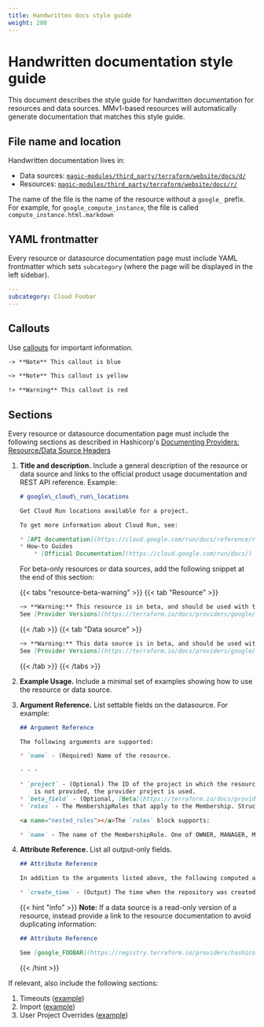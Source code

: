 ```yaml
---
title: Handwritten docs style guide
weight: 200
---
```


# Handwritten documentation style guide

This document describes the style guide for handwritten documentation for resources and data sources. MMv1-based resources will automatically generate documentation that matches this style guide.

## File name and location

Handwritten documentation lives in:

- Data sources: [`magic-modules/third_party/terraform/website/docs/d/`](https://github.com/GoogleCloudPlatform/magic-modules/tree/main/mmv1/third_party/terraform/website/docs/d)
- Resources: [`magic-modules/third_party/terraform/website/docs/r/`](https://github.com/GoogleCloudPlatform/magic-modules/tree/main/mmv1/third_party/terraform/website/docs/r)

The name of the file is the name of the resource without a `google_` prefix. For example, for `google_compute_instance`, the file is called `compute_instance.html.markdown`

## YAML frontmatter

Every resource or datasource documentation page must include YAML frontmatter which sets `subcategory` (where the page will be displayed in the left sidebar).

```yaml
---
subcategory: Cloud Foobar
---
```

## Callouts

Use [callouts](https://developer.hashicorp.com/terraform/registry/providers/docs#callouts) for important information.

```markdown
-> **Note** This callout is blue

~> **Note** This callout is yellow

!> **Warning** This callout is red
```

## Sections

Every resource or datasource documentation page must include the following sections as described in Hashicorp's [Documenting Providers: Resource/Data Source Headers](https://developer.hashicorp.com/terraform/registry/providers/docs#resource-data-source-headers)

1. **Title and description.** Include a general description of the resource or data source and links to the official product usage documentation and REST API reference. Example:

   ```markdown
   # google\_cloud\_run\_locations

   Get Cloud Run locations available for a project. 

   To get more information about Cloud Run, see:

   * [API documentation](https://cloud.google.com/run/docs/reference/rest/v1/projects.locations)
   * How-to Guides
       * [Official Documentation](https://cloud.google.com/run/docs/)
   ```

   For beta-only resources or data sources, add the following snippet at the end of this section: 

   {{< tabs "resource-beta-warning" >}}
   {{< tab "Resource" >}}
   ```markdown
   ~> **Warning:** This resource is in beta, and should be used with the terraform-provider-google-beta provider.
   See [Provider Versions](https://terraform.io/docs/providers/google/guides/provider_versions.html) for more details on beta resources.
   ```
   {{< /tab >}}
   {{< tab "Data source" >}}
   ```markdown
   ~> **Warning:** This data source is in beta, and should be used with the terraform-provider-google-beta provider.
   See [Provider Versions](https://terraform.io/docs/providers/google/guides/provider_versions.html) for more details on beta resources.
   ```
   {{< /tab >}}
   {{< /tabs >}}
2. **Example Usage.** Include a minimal set of examples showing how to use the resource or data source.
3. **Argument Reference.** List settable fields on the datasource. For example:
   ```markdown
   ## Argument Reference

   The following arguments are supported:

   * `name` - (Required) Name of the resource.

   - - -

   * `project` - (Optional) The ID of the project in which the resource belongs. If it
       is not provided, the provider project is used.
   * `beta_field` - (Optional, [Beta](https://terraform.io/docs/providers/google/guides/provider_versions.html)) This field is in beta.
   * `roles` - The MembershipRoles that apply to the Membership. Structure is [documented below](#nested_roles).

   <a name="nested_roles"></a>The `roles` block supports:

   * `name` - The name of the MembershipRole. One of OWNER, MANAGER, MEMBER.

   ```
4. **Attribute Reference.** List all output-only fields.
   ```markdown
   ## Attribute Reference

   In addition to the arguments listed above, the following computed attributes are exported:

   * `create_time` - (Output) The time when the repository was created.
   ```

   {{< hint "info" >}}
   **Note:** If a data source is a read-only version of a resource, instead provide a link to the resource documentation to avoid duplicating information:

   ```markdown
   ## Attribute Reference

   See [google_FOOBAR](https://registry.terraform.io/providers/hashicorp/google/latest/docs/resources/FOOBAR#argument-reference) for details of the available attributes.
   ```
   {{< /hint >}}


If relevant, also include the following sections:

1. Timeouts ([example](https://registry.terraform.io/providers/hashicorp/google/latest/docs/resources/compute_address#timeouts))
2. Import ([example](https://registry.terraform.io/providers/hashicorp/google/latest/docs/resources/compute_address#import))
3. User Project Overrides ([example](https://registry.terraform.io/providers/hashicorp/google/latest/docs/resources/compute_address#user-project-overrides))